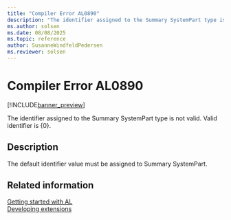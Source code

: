 ```yaml
---
title: "Compiler Error AL0890"
description: "The identifier assigned to the Summary SystemPart type is not valid."
ms.author: solsen
ms.date: 08/08/2025
ms.topic: reference
author: SusanneWindfeldPedersen
ms.reviewer: solsen
---
```

[//]: # (START>DO_NOT_EDIT)
[//]: # (IMPORTANT:Do not edit any of the content between here and the END>DO_NOT_EDIT.)
[//]: # (Any modifications should be made in the .xml files in the ModernDev repo.)
# Compiler Error AL0890

[!INCLUDE[banner_preview](../includes/banner_preview.md)]

The identifier assigned to the Summary SystemPart type is not valid. Valid identifier is {0}.


## Description
The default identifier value must be assigned to Summary SystemPart.  

[//]: # (IMPORTANT: END>DO_NOT_EDIT)
## Related information  
[Getting started with AL](../devenv-get-started.md)  
[Developing extensions](../devenv-dev-overview.md)  